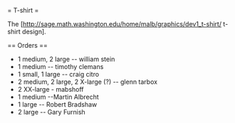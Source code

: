 = T-shirt =

The [http://sage.math.washington.edu/home/malb/graphics/dev1_t-shirt/ t-shirt design].

== Orders ==

 * 1 medium, 2 large -- william stein
 * 1 medium -- timothy clemans
 * 1 small, 1 large -- craig citro
 * 2 medium, 2 large, 2 X-large (?) -- glenn tarbox
 * 2 XX-large - mabshoff
 * 1 medium --Martin Albrecht
 * 1 large -- Robert Bradshaw
 * 2 large -- Gary Furnish
 
